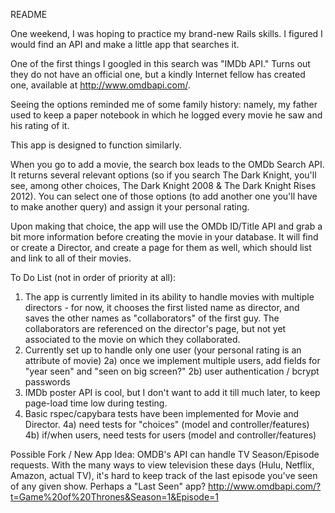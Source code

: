 README


One weekend, I was hoping to practice my brand-new Rails skills. I figured I would find an API and make a little app that searches it. 


One of the first things I googled in this search was "IMDb API." Turns out they do not have an official one, but a kindly Internet fellow has created one, available at http://www.omdbapi.com/. 

Seeing the options reminded me of some family history: namely, my father used to keep a paper notebook in which he logged every movie he saw and his rating of it. 

This app is designed to function similarly. 

When you go to add a movie, the search box leads to the OMDb Search API. It returns several relevant options (so if you search The Dark Knight, you'll see, among other choices, The Dark Knight 2008 & The Dark Knight Rises 2012). You can select one of those options (to add another one you'll have to make another query) and assign it your personal rating. 

Upon making that choice, the app will use the OMDb ID/Title API and grab a bit more information before creating the movie in your database. It will find or create a Director, and create a page for them as well, which should list and link to all of their movies.  


To Do List (not in order of priority at all):
1) The app is currently limited in its ability to handle movies with multiple directors - for now, it chooses the first listed name as director, and saves the other names as "collaborators" of the first guy. The collaborators are referenced on the director's page, but not yet associated to the movie on which they collaborated.
2) Currently set up to handle only one user (your personal rating is an attribute of movie)
2a) once we implement multiple users, add fields for "year seen" and "seen on big screen?"
2b) user authentication / bcrypt passwords 
3) IMDb poster API is cool, but I don't want to add it till much later, to keep page-load time low during testing.
4) Basic rspec/capybara tests have been implemented for Movie and Director. 
4a) need tests for "choices" (model and controller/features)
4b) if/when users, need tests for users (model and controller/features)

Possible Fork / New App Idea:
OMDB's API can handle TV Season/Episode requests. With the many ways to view television these days (Hulu, Netflix, Amazon, actual TV), it's hard to keep track of the last episode you've seen of any given show. Perhaps a "Last Seen" app?
http://www.omdbapi.com/?t=Game%20of%20Thrones&Season=1&Episode=1